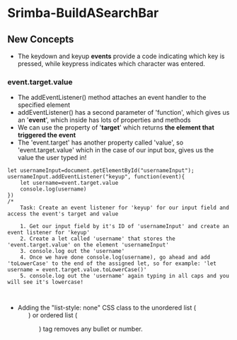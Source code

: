 # Srimba-BuildASearchBar
## New Concepts
- The keydown and keyup **events** provide a code indicating which key is pressed, while keypress indicates which character was entered. 
### event.target.value 
- The addEventListener() method attaches an event handler to the specified element
- addEventListener() has a second parameter of 'function', which gives us an '**event**', which inside has lots of properties and methods
- We can use the property of '**target**' which returns **the element that triggered the event**
- The 'event.target' has another property called 'value', so 'event.target.value' which in the case of our input box, gives us the value the user typed in!

```
let usernameInput=document.getElementById("usernameInput");
usernameInput.addEventListener("keyup", function(event){
    let username=event.target.value
    console.log(username)
})
/*
    Task: Create an event listener for 'keyup' for our input field and access the event's target and value
    
    1. Get our input field by it's ID of 'usernameInput' and create an event listener for 'keyup'
    2. Create a let called 'username' that stores the 'event.target.value' on the element 'usernameInput'
    3. console.log out the 'username'
    4. Once we have done console.log(username), go ahead and add 'toLowerCase' to the end of the assigned let, so for example: 'let username = event.target.value.toLowerCase()'
    5. console.log out the 'username' again typing in all caps and you will see it's lowercase!
    
    
```
- Adding the "list-style: none" CSS class to the unordered list (<ul>) or ordered list (<ol>) tag removes any bullet or number.
